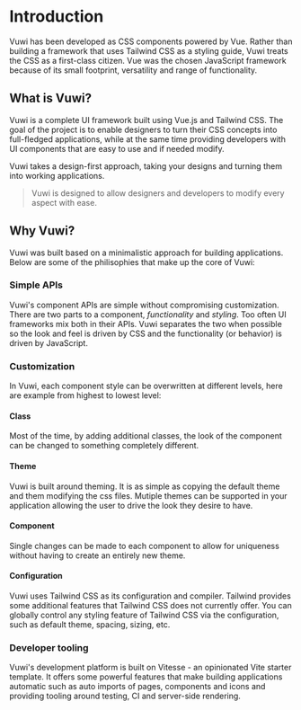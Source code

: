 <div class="h-10" />

# Introduction

Vuwi has been developed as CSS components powered by Vue. 
Rather than building a framework that uses Tailwind CSS as a styling guide, Vuwi treats
the CSS as a first-class citizen. Vue was the chosen JavaScript framework because of its small footprint, 
versatility and range of functionality.

## What is Vuwi?

Vuwi is a complete UI framework built using Vue.js and Tailwind CSS. The goal of the project is to enable 
designers to turn their CSS concepts into full-fledged applications, while at the same time providing 
developers with UI components that are easy to use and if needed modify.

Vuwi takes a design-first approach, taking your designs and turning them into working applications.

> Vuwi is designed to allow designers and developers to modify every aspect with ease.

## Why Vuwi?

Vuwi was built based on a minimalistic approach for building applications. Below are some of the philisophies
that make up the core of Vuwi:

### Simple APIs

Vuwi's component APIs are simple without compromising customization. There are two parts to a component, 
*functionality* and *styling*. Too often UI frameworks mix both in their APIs. Vuwi separates the two
when possible so the look and feel is driven by CSS and the functionality (or behavior) is driven by JavaScript.

### Customization

In Vuwi, each component style can be overwritten at different levels, here are example from highest to lowest level:

#### Class

Most of the time, by adding additional classes, the look of the component can be changed to something completely different.

#### Theme

Vuwi is built around theming. It is as simple as copying the default theme and them modifying the css files. Mutiple themes
can be supported in your application allowing the user to drive the look they desire to have.

#### Component

Single changes can be made to each component to allow for uniqueness without having to create an entirely new theme. 

#### Configuration

Vuwi uses Tailwind CSS as its configuration and compiler. Tailwind provides some additional features that Tailwind CSS
does not currently offer. You can globally control any styling feature of Tailwind CSS via the configuration, such
as default theme, spacing, sizing, etc.

### Developer tooling

Vuwi's development platform is built on Vitesse - an opinionated Vite starter template. It offers some
powerful features that make building applications automatic such as auto imports of pages, components and icons
and providing tooling around testing, CI and server-side rendering.

<div class="h-10" />